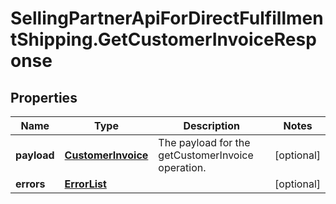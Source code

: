# SellingPartnerApiForDirectFulfillmentShipping.GetCustomerInvoiceResponse

## Properties
Name | Type | Description | Notes
------------ | ------------- | ------------- | -------------
**payload** | [**CustomerInvoice**](CustomerInvoice.md) | The payload for the getCustomerInvoice operation. | [optional] 
**errors** | [**ErrorList**](ErrorList.md) |  | [optional] 


